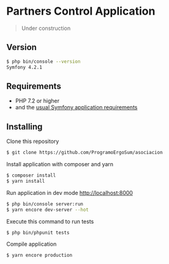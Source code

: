 # Partners Control Application

> Under construction

## Version

```sh
$ php bin/console --version
Symfony 4.2.1
```

## Requirements

- PHP 7.2 or higher
- and the [usual Symfony application requirements][1]


## Installing

Clone this repository

```sh
$ git clone https://github.com/ProgramoErgoSum/asociacion
```

Install application with composer and yarn

```sh
$ composer install
$ yarn install
```

Run application in dev mode <http://localhost:8000>
```sh
$ php bin/console server:run
$ yarn encore dev-server --hot
```

Execute this command to run tests
```sh
$ php bin/phpunit tests
```

Compile application
```sh
$ yarn encore production
```

[1]: https://symfony.com/doc/current/reference/requirements.html
